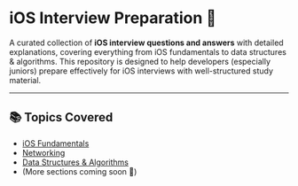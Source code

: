 # iOS Interview Preparation 📱

A curated collection of **iOS interview questions and answers** with detailed explanations, covering everything from iOS fundamentals to data structures & algorithms. This repository is designed to help developers (especially juniors) prepare effectively for iOS interviews with well-structured study material.  

---

## 📚 Topics Covered  

- [iOS Fundamentals](./Files/iOS-Fundamentals.md)  
- [Networking](./Files/Networking.md)  
- [Data Structures & Algorithms](./Files/Data-Structures-Algorithms.md)  
- (More sections coming soon 🚀)  

